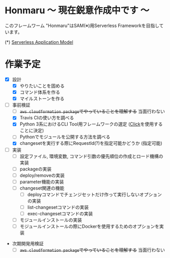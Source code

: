 # Honmaru 〜 現在鋭意作成中です 〜
このフレームワーム "Honmaru"はSAM(※)用Serverless Frameworkを目指しています。

(*) [Serverless Application Model](https://github.com/awslabs/serverless-application-model)

# 作業予定
- [x] 設計
  - [x] やりたいことを固める
  - [x] コマンド体系を作る
  - [x] マイルストーンを作る
- [ ] 事前検証
  - [ ] ~~```aws cloudformation package```でやっていることを理解する~~ 当面行わない
  - [x] Travis CIの使い方を調べる
  - [x] Python 3系におけるCLI Tool用フレームワークの選定 ([Click]()を使用することに決定)
  - [ ] Pythonでモジュールを公開する方法を調べる
  - [x] changesetを実行する際にRequestId(?)を指定可能かどうか (指定可能)
- [ ] 実装
  - [ ] 設定ファイル, 環境変数, コマンド引数の優先順位の作成とロード機構の実装
  - [ ] packageの実装
  - [ ] deploy/removeの実装
  - [ ] parameter機能の実装
  - [ ] changeset関連の機能
    - [ ] deployコマンドでチェンジセットだけ作って実行しないオプションの実装
    - [ ] list-changesetコマンドの実装
    - [ ] exec-changesetコマンドの実装
  - [ ] モジュールインストールの実装
  - [ ] モジュールインストールの際にDockerを使用するためのオプションを実装
- 次期開発用検証
  - [ ] ~~```aws cloudformation package```でやっていることを理解する~~ 当面行わない
